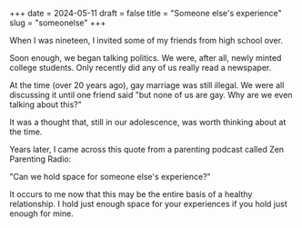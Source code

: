 +++
date = 2024-05-11
draft = false
title = "Someone else's experience"
slug = "someonelse"
+++

When I was nineteen, I invited some of my friends from high school over.

Soon enough, we began talking politics. We were, after all, newly minted college students. Only recently did any of us really read a newspaper.

At the time (over 20 years ago), gay marriage was still illegal. We were all discussing it until one friend said "but none of us are gay. Why are we even talking about this?"

It was a thought that, still in our adolescence, was worth thinking about at the time.

Years later, I came across this quote from a parenting podcast called Zen Parenting Radio:

"Can we hold space for someone else's experience?"

It occurs to me now that this may be the entire basis of a healthy relationship. I hold just enough space for your experiences if you hold just enough for mine.